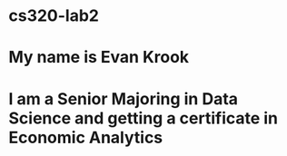# cs320-lab2
# My name is Evan Krook
# I am a Senior Majoring in Data Science and getting a certificate in Economic Analytics
